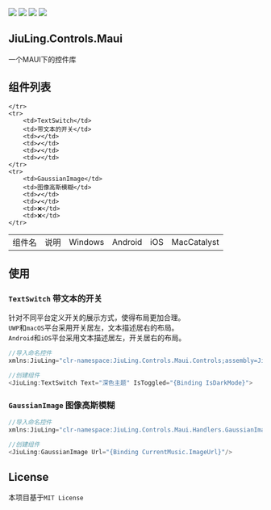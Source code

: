 ![](https://img.shields.io/github/license/JiuLing-zhang/JiuLing.Controls.Maui)
![](https://img.shields.io/github/workflow/status/JiuLing-zhang/JiuLing.Controls.Maui/Build)
[![](https://img.shields.io/nuget/v/JiuLing.Controls.Maui)](https://www.nuget.org/packages/JiuLing.Controls.Maui/)
[![](https://img.shields.io/github/v/release/JiuLing-zhang/JiuLing.Controls.Maui)](https://github.com/JiuLing-zhang/JiuLing.Controls.Maui/releases)  

## JiuLing.Controls.Maui
一个MAUI下的控件库

## 组件列表
<table>
    <tr>
        <td>组件名</td>
        <td>说明</td>
        <td>Windows</td>
        <td>Android</td>
        <td>iOS</td>
        <td>MacCatalyst</td>

    </tr>
    <tr>
        <td>TextSwitch</td>
        <td>带文本的开关</td>
        <td>✔️</td>
        <td>✔️</td>
        <td>✔️</td>        
        <td>✔️</td>
    </tr>
    <tr>
        <td>GaussianImage</td>
        <td>图像高斯模糊</td>
        <td>✔️</td>
        <td>✔️</td>
        <td>❌</td>
        <td>❌</td>
    </tr>
</table>

## 使用  
### `TextSwitch` 带文本的开关

针对不同平台定义开关的展示方式，使得布局更加合理。  
`UWP`和`macOS`平台采用开关居左，文本描述居右的布局。  
`Android`和`iOS`平台采用文本描述居左，开关居右的布局。  

```c#
//导入命名控件
xmlns:JiuLing="clr-namespace:JiuLing.Controls.Maui.Controls;assembly=JiuLing.Controls.Maui"

//创建组件
<JiuLing:TextSwitch Text="深色主题" IsToggled="{Binding IsDarkMode}">
```

### `GaussianImage` 图像高斯模糊

```c#
//导入命名控件
xmlns:JiuLing="clr-namespace:JiuLing.Controls.Maui.Handlers.GaussianImage;assembly=JiuLing.Controls.Maui"

//创建组件
<JiuLing:GaussianImage Url="{Binding CurrentMusic.ImageUrl}"/>
```

## License
本项目基于`MIT License`